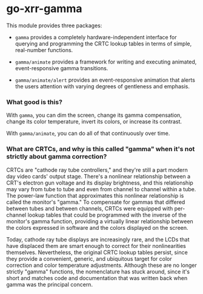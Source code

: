 # go-xrr-gamma

This module provides three packages:

* `gamma` provides a completely hardware-independent interface for querying and programming the CRTC lookup tables in terms of simple, real-number functions.

* `gamma/animate` provides a framework for writing and executing animated, event-responsive gamma transitions.

* `gamma/animate/alert` provides an event-responsive animation that alerts the users attention with varying degrees of gentleness and emphasis.

### What good is this?

With `gamma`, you can dim the screen, change its gamma compensation, change its color temperature, invert its colors, or increase its contrast.

With `gamma/animate`, you can do all of that continuously over time.

### What are CRTCs, and why is this called "gamma" when it's not strictly about gamma correction?

CRTCs are "cathode ray tube controllers," and they're still a part modern day video cards' output stage.
There's a nonlinear relationship between a CRT's electron gun voltage and its display brightness, and this relationship may vary from tube to tube and even from channel to channel within a tube.
The power-law function that approximates this nonlinear relationship is called the monitor's "gamma."
To compensate for gammas that differed between tubes and between channels, CRTCs were equipped with per-channel lookup tables that could be programmed with the inverse of the monitor's gamma function, providing a virtually linear relationship between the colors expressed in software and the colors displayed on the screen.

Today, cathode ray tube displays are increasingly rare, and the LCDs that have displaced them are smart enough to correct for their nonlinearities themselves.
Nevertheless, the original CRTC lookup tables persist, since they provide a convenient, generic, and ubiquitous target for color correction and color temperature adjustments.
Although these are no longer strictly "gamma" functions, the nomenclature has stuck around, since it's short and matches code and documentation that was written back when gamma was the principal concern.
